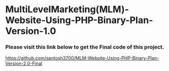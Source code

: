 # MultiLevelMarketing(MLM)-Website-Using-PHP-Binary-Plan-Version-1.0

<h3>Please visit this link below to get the Final code of this project.</h3>

https://github.com/santosh3700/MLM-Website-Using-PHP-Binary-Plan-Version-2.0-Final
